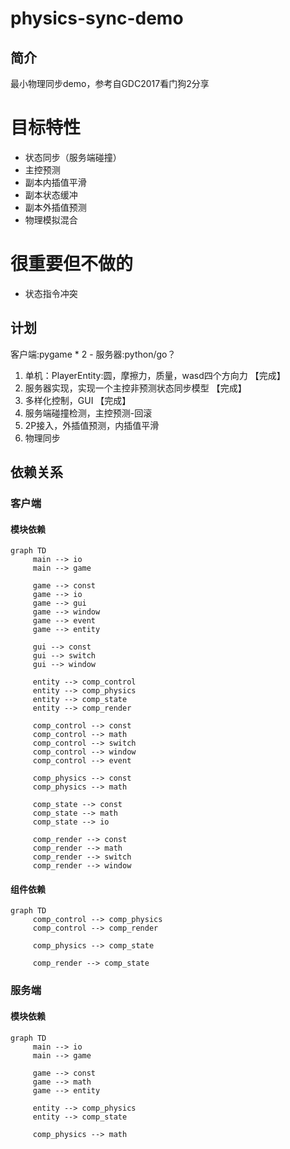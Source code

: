 # physics-sync-demo

## 简介
最小物理同步demo，参考自GDC2017看门狗2分享

# 目标特性
- 状态同步（服务端碰撞）
- 主控预测
- 副本内插值平滑
- 副本状态缓冲
- 副本外插值预测
- 物理模拟混合

# 很重要但不做的
- 状态指令冲突

## 计划
客户端:pygame * 2 - 服务器:python/go？
1. 单机：PlayerEntity:圆，摩擦力，质量，wasd四个方向力 【完成】
2. 服务器实现，实现一个主控非预测状态同步模型 【完成】
3. 多样化控制，GUI 【完成】
4. 服务端碰撞检测，主控预测-回滚
5. 2P接入，外插值预测，内插值平滑
6. 物理同步

## 依赖关系

### 客户端

#### 模块依赖
```mermaid
graph TD
     main --> io
     main --> game

     game --> const
     game --> io
     game --> gui
     game --> window
     game --> event
     game --> entity
     
     gui --> const
     gui --> switch
     gui --> window

     entity --> comp_control
     entity --> comp_physics
     entity --> comp_state
     entity --> comp_render

     comp_control --> const
     comp_control --> math
     comp_control --> switch
     comp_control --> window
     comp_control --> event

     comp_physics --> const
     comp_physics --> math

     comp_state --> const
     comp_state --> math
     comp_state --> io

     comp_render --> const
     comp_render --> math
     comp_render --> switch
     comp_render --> window
```
#### 组件依赖
```mermaid
graph TD
     comp_control --> comp_physics
     comp_control --> comp_render

     comp_physics --> comp_state

     comp_render --> comp_state
```

### 服务端

#### 模块依赖
```mermaid
graph TD
     main --> io
     main --> game

     game --> const
     game --> math
     game --> entity

     entity --> comp_physics
     entity --> comp_state

     comp_physics --> math
```
